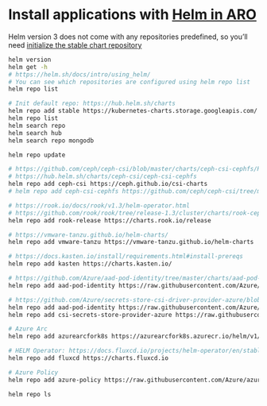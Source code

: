 # Install applications with [Helm in ARO](https://docs.openshift.com/aro/4/cli_reference/helm_cli/getting-started-with-helm-on-openshift-container-platform.html)

Helm version 3 does not come with any repositories predefined, so you’ll need [initialize the stable chart repository](https://v3.helm.sh/docs/intro/quickstart/#initialize-a-helm-chart-repository)

```sh
helm version
helm get -h
# https://helm.sh/docs/intro/using_helm/
# You can see which repositories are configured using helm repo list
helm repo list

# Init default repo: https://hub.helm.sh/charts
helm repo add stable https://kubernetes-charts.storage.googleapis.com/
helm repo list
helm search repo
helm search hub
helm search repo mongodb

helm repo update

# https://github.com/ceph/ceph-csi/blob/master/charts/ceph-csi-cephfs/README.md
# https://hub.helm.sh/charts/ceph-csi/ceph-csi-cephfs
helm repo add ceph-csi https://ceph.github.io/csi-charts
# helm repo add ceph-csi-cephfs https://github.com/ceph/ceph-csi/tree/master/charts/ceph-csi-cephfs

# https://rook.io/docs/rook/v1.3/helm-operator.html
# https://github.com/rook/rook/tree/release-1.3/cluster/charts/rook-ceph
helm repo add rook-release https://charts.rook.io/release

# https://vmware-tanzu.github.io/helm-charts/
helm repo add vmware-tanzu https://vmware-tanzu.github.io/helm-charts

# https://docs.kasten.io/install/requirements.html#install-prereqs
helm repo add kasten https://charts.kasten.io/

# https://github.com/Azure/aad-pod-identity/tree/master/charts/aad-pod-identity
helm repo add aad-pod-identity https://raw.githubusercontent.com/Azure/aad-pod-identity/master/charts

# https://github.com/Azure/secrets-store-csi-driver-provider-azure/blob/master/charts/csi-secrets-store-provider-azure/README.md
helm repo add aad-pod-identity https://raw.githubusercontent.com/Azure/aad-pod-identity/master/charts
helm repo add csi-secrets-store-provider-azure https://raw.githubusercontent.com/Azure/secrets-store-csi-driver-provider-azure/master/charts

# Azure Arc
helm repo add azurearcfork8s https://azurearcfork8s.azurecr.io/helm/v1/repo

# HELM Operator: https://docs.fluxcd.io/projects/helm-operator/en/stable/references/chart/#installation
helm repo add fluxcd https://charts.fluxcd.io

# Azure Policy
helm repo add azure-policy https://raw.githubusercontent.com/Azure/azure-policy/master/extensions/policy-addon-kubernetes/helm-charts

helm repo ls
```